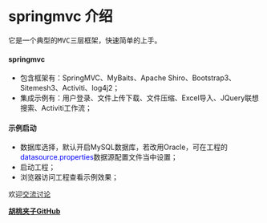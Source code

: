 # springmvc 介绍 #

<pre>它是一个典型的MVC三层框架，快速简单的上手。</pre>

#### springmvc

+ 包含框架有：SpringMVC、MyBaits、Apache Shiro、Bootstrap3、Sitemesh3、Activiti、log4j2；
+ 集成示例有：用户登录、文件上传下载、文件压缩、Excel导入、JQuery联想搜索、Activiti工作流；

#### 示例启动
  
+ 数据库选择，默认开启MySQL数据库，若改用Oracle，可在工程的<font color="blue">datasource.properties</font>数据源配置文件当中设置；
+ 启动工程；
+ 浏览器访问工程查看示例效果；

欢迎[交流讨论](https://github.com/wangxinforme/springmvc/issues)

<b>[胡桃夹子GitHub](https://github.com/wangxinforme "Vincent Git@OSC主页")</b>

